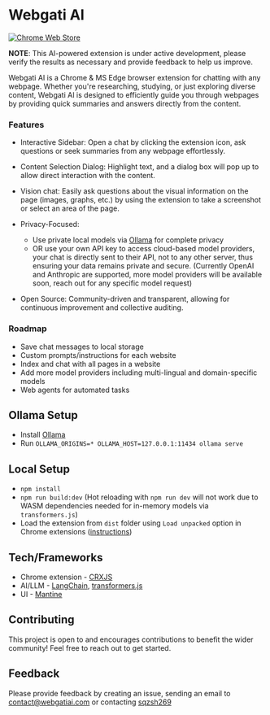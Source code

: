 # Webgati AI

[![Chrome Web Store](https://storage.googleapis.com/web-dev-uploads/image/WlD8wC6g8khYWPJUsQceQkhXSlv1/UV4C4ybeBTsZt43U4xis.png)](https://chrome.google.com/webstore/detail/webgati-ai/hcjdidnekngphjgllgajgebadfcapdkk)

**NOTE**: This AI-powered extension is under active development, please verify the results as necessary and provide feedback to help us improve.

Webgati AI is a Chrome & MS Edge browser extension for chatting with any webpage. Whether you're researching, studying, or just exploring diverse content, Webgati AI is designed to efficiently guide you through webpages by providing quick summaries and answers directly from the content.

### Features

- Interactive Sidebar: Open a chat by clicking the extension icon, ask questions or seek summaries from any webpage effortlessly.

- Content Selection Dialog: Highlight text, and a dialog box will pop up to allow direct interaction with the content.

- Vision chat: Easily ask questions about the visual information on the page (images, graphs, etc.) by using the extension to take a screenshot or select an area of the page.

- Privacy-Focused: 
    - Use private local models via [Ollama](#ollama-setup) for complete privacy
    - OR use your own API key to access cloud-based model providers, your chat is directly sent to their API, not to any other server, thus ensuring your data remains private and secure. (Currently OpenAI and Anthropic are supported, more model providers will be available soon, reach out for any specific model request)

- Open Source: Community-driven and transparent, allowing for continuous improvement and collective auditing.

### Roadmap

- Save chat messages to local storage
- Custom prompts/instructions for each website
- Index and chat with all pages in a website 
- Add more model providers including multi-lingual and domain-specific models
- Web agents for automated tasks

## Ollama Setup

- Install [Ollama](https://ollama.ai/)
- Run `OLLAMA_ORIGINS=* OLLAMA_HOST=127.0.0.1:11434 ollama serve`

## Local Setup

- `npm install`
- `npm run build:dev` (Hot reloading with `npm run dev` will not work due to WASM dependencies needed for in-memory models via `transformers.js`)
- Load the extension from `dist` folder using `Load unpacked` option in Chrome extensions ([instructions](https://developer.chrome.com/docs/extensions/mv3/getstarted/development-basics/#load-unpacked))

## Tech/Frameworks

- Chrome extension - [CRXJS](https://crxjs.dev/vite-plugin/)
- AI/LLM - [LangChain](https://github.com/langchain-ai/langchainjs), [transformers.js](https://huggingface.co/docs/transformers.js/index)
- UI - [Mantine](https://mantine.dev/)

## Contributing
This project is open to and encourages contributions to benefit the wider community! Feel free to reach out to get started.

## Feedback

Please provide feedback by creating an issue, sending an email to contact@webgatiai.com or contacting [sqzsh269](https://twitter.com/sgzsh269)